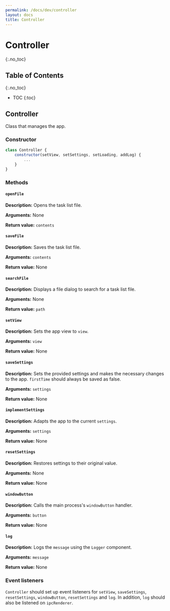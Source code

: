 ```yaml
---
permalink: /docs/dev/controller
layout: docs
title: Controller
---
```


# Controller
{:.no_toc}

## Table of Contents
{:.no_toc}

* TOC
{:toc}

## Controller

Class that manages the app.

### Constructor

```js
class Controller {
    constructor(setView, setSettings, setLoading, addLog) {
        ...
    }
}
```

### Methods

#### `openFile`

**Description:** Opens the task list file.

**Arguments:** None

**Return value:** `contents`

#### `saveFile`

**Description:** Saves the task list file.

**Arguments:** `contents`

**Return value:** None

#### `searchFile`

**Description:** Displays a file dialog to search for a task list file.

**Arguments:** None

**Return value:** `path`

#### `setView`

**Description:** Sets the app view to `view`.

**Arguments:** `view`

**Return value:** None

#### `saveSettings`

**Description:** Sets the provided settings and makes the necessary changes to the app. `firstTime` should always be saved as false.

**Arguments:** `settings`

**Return value:** None

#### `implementSettings`

**Description:** Adapts the app to the current `settings`.

**Arguments:** `settings`

**Return value:** None

#### `resetSettings`

**Description:** Restores settings to their original value.

**Arguments:** None

**Return value:** None

#### `windowButton`

**Description:** Calls the main process's `windowButton` handler.

**Arguments:** `button`

**Return value:** None

#### `log`

**Description:** Logs the `message` using the `Logger` component.

**Arguments:** `message`

**Return value:** None

### Event listeners

`Controller` should set up event listeners for `setView`, `saveSettings`, `resetSettings`, `windowButton`, `resetSettings` and `log`. In addition, `log` should also be listened on `ipcRenderer`.